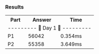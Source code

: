 ### Results

<table>
    <tr>
        <th>Part</th>
        <th>Answer</th>
        <th>Time</th>
    </tr>
    <tr>
        <td colspan="3">--------- 🎄 Day 1 🎄 ---------</td>
    <tr>
        <td>P1</td>
        <td>56042</td>
        <td>0.354ms</td>
    </tr>
    <tr>
        <td>P2</td>
        <td>55358</td>
        <td>3.649ms</td>
    </tr>
</table>